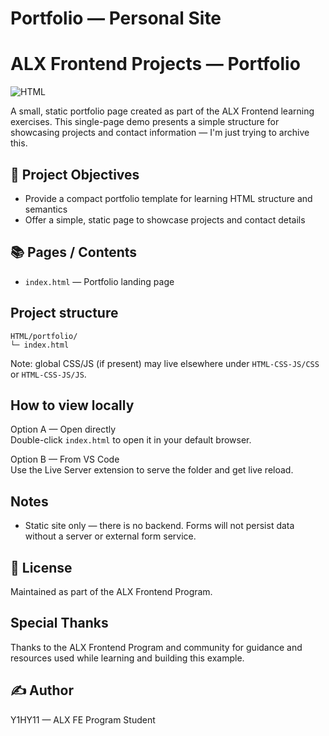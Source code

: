 Portfolio — Personal Site
=========================

ALX Frontend Projects — Portfolio
================================

![HTML](https://img.shields.io/badge/tech-HTML-orange)

A small, static portfolio page created as part of the ALX Frontend learning exercises. This single-page demo presents a simple structure for showcasing projects and contact information — I'm just trying to archive this.

🎯 Project Objectives
---------------------

- Provide a compact portfolio template for learning HTML structure and semantics
- Offer a simple, static page to showcase projects and contact details

📚 Pages / Contents
------------------

- `index.html` — Portfolio landing page

Project structure
-----------------

```text
HTML/portfolio/
└─ index.html
```

Note: global CSS/JS (if present) may live elsewhere under `HTML-CSS-JS/CSS` or `HTML-CSS-JS/JS`.

How to view locally
-------------------

Option A — Open directly  
Double-click `index.html` to open it in your default browser.

Option B — From VS Code  
Use the Live Server extension to serve the folder and get live reload.

Notes
-----

- Static site only — there is no backend. Forms will not persist data without a server or external form service.

📝 License
----------

Maintained as part of the ALX Frontend Program.

Special Thanks
--------------

Thanks to the ALX Frontend Program and community for guidance and resources used while learning and building this example.

✍️ Author
---------

Y1HY11 — ALX FE Program Student

